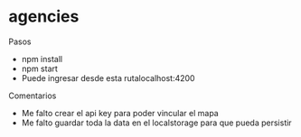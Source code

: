 # agencies
Pasos
- npm install
- npm start
- Puede ingresar desde esta rutalocalhost:4200

Comentarios
- Me falto crear el api key para poder vincular el mapa
- Me falto guardar toda la data en el localstorage para que pueda persistir
